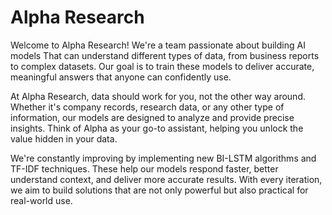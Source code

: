 # Alpha Research
Welcome to Alpha Research! We're a team passionate about building AI models That can understand different types of data, from business reports to complex datasets. Our goal is to train these models to deliver accurate, meaningful answers that anyone can confidently use.

At Alpha Research, data should work for you, not the other way around. Whether it's company records, research data, or any other type of information, our models are designed to analyze and provide precise insights. Think of Alpha as your go-to assistant, helping you unlock the value hidden in your data.

We're constantly improving by implementing new BI-LSTM algorithms and TF-IDF techniques. These help our models respond faster, better understand context, and deliver more accurate results. With every iteration, we aim to build solutions that are not only powerful but also practical for real-world use.
